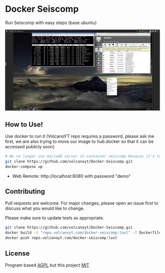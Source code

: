 # Docker Seiscomp

Run Seiscomp with easy steps (base ubuntu)

![Screenshot](show_me.jpg)

## How to Use!

Use docker to run it (VolcanoYT repo requires a password, please ask me first, we are also trying to move our image to hub.docker so that it can be accessed publicly soon)

```bash
# We no longer use mariadb server in container seiscomp because it's too much to take care of, so we tried linuxserver/mariadb image with docker compose.
git clone https://github.com/volcanoyt/Docker-Seiscomp.git
docker-compose up
```

- Web Remote: http://localhost:6080 with password "demo"

## Contributing
Pull requests are welcome. For major changes, please open an issue first to discuss what you would like to change.

Please make sure to update tests as appropriate.

```bash
git clone https://github.com/volcanoyt/Docker-Seiscomp.git
docker build -t "repo.volcanoyt.com/docker-seiscomp:last" -f Dockerfile .
docker push repo.volcanoyt.com/docker-seiscomp:last
```

## License
Program based [AGPL](https://www.seiscomp.de/license/) but this project [MIT](https://choosealicense.com/licenses/mit/)